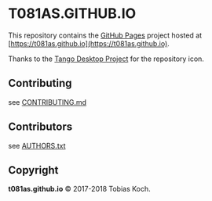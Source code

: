 # T081AS.GITHUB.IO

This repository contains the [GitHub Pages](https://pages.github.com/) project hosted at [https://t081as.github.io](https://t081as.github.io).

Thanks to the [Tango Desktop Project](http://tango.freedesktop.org) for the repository icon.

## Contributing
see [CONTRIBUTING.md](https://gitlab.com/tobiaskoch/tobiaskoch.gitlab.io/blob/master/CONTRIBUTING.md)

## Contributors
see [AUTHORS.txt](https://gitlab.com/tobiaskoch/tobiaskoch.gitlab.io/blob/master/AUTHORS.txt)

## Copyright
**t081as.github.io** © 2017-2018  Tobias Koch.